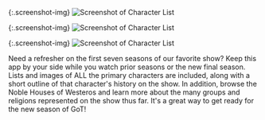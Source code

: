 
{:.screenshot-img}
![Screenshot of Character List](./ScreenShotCharList.png)

{:.screenshot-img}
![Screenshot of Character List](./ScreenShotCharList.png)

{:.screenshot-img}
![Screenshot of Character List](./ScreenShotCharList.png)

Need a refresher on the first seven seasons of our favorite show? Keep this app by your side while you watch prior seasons or the new final season. Lists and images of ALL the primary characters are included, along with a short outline of that character's history on the show. In addition, browse the Noble Houses of Westeros and learn more about the many groups and religions represented on the show thus far. It's a great way to get ready for the new season of GoT!

<style>
  .screenshot-img {
    width: 33%;
    display: inline-block;
  }
</style>
